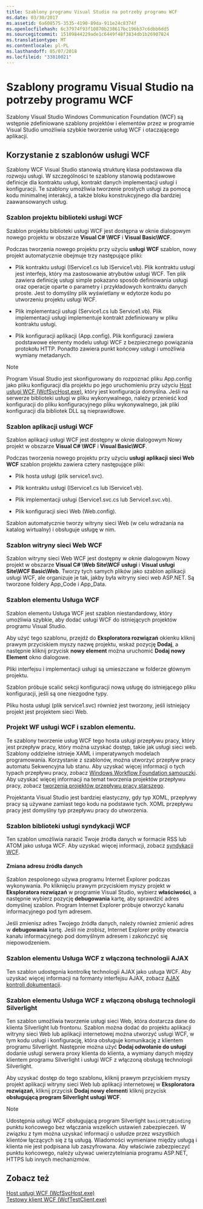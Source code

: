 ```yaml
---
title: Szablony programu Visual Studio na potrzeby programu WCF
ms.date: 03/30/2017
ms.assetid: 6a608575-3535-4190-89da-911e24c8374f
ms.openlocfilehash: 6c37974f93f10870b238617bc196b37c6dbb6dd5
ms.sourcegitcommit: 15109844229ade1c6449f48f3834db1b26907824
ms.translationtype: MT
ms.contentlocale: pl-PL
ms.lasthandoff: 05/07/2018
ms.locfileid: "33810021"
---
```

# <a name="wcf-visual-studio-templates"></a>Szablony programu Visual Studio na potrzeby programu WCF
Szablony Visual Studio Windows Communication Foundation (WCF) są wstępnie zdefiniowane szablony projektów i elementów przez w programie Visual Studio umożliwia szybkie tworzenie usług WCF i otaczającego aplikacji.  
  
## <a name="using-the-wcf-templates"></a>Korzystanie z szablonów usługi WCF  
 Szablony WCF Visual Studio stanowią strukturę klasa podstawowa dla rozwoju usługi. W szczególności te szablony stanowią podstawowe definicje dla kontraktu usługi, kontrakt danych implementacji usługi i konfiguracji. Te szablony umożliwia tworzenie prostych usługi za pomocą kodu minimalnej interakcji, a także bloku konstrukcyjnego dla bardziej zaawansowanych usług.  
  
### <a name="wcf-service-library-project-template"></a>Szablon projektu biblioteki usługi WCF  
 Szablon projektu biblioteki usługi WCF jest dostępna w oknie dialogowym nowego projektu w obszarze **Visual C# \WCF** i **Visual Basic\WCF**.  
  
 Podczas tworzenia nowego projektu przy użyciu **usługi WCF** szablon, nowy projekt automatycznie obejmuje trzy następujące pliki:  
  
-   Plik kontraktu usługi (IService1.cs lub IService1.vb). Plik kontraktu usługi jest interfejs, który ma zastosowanie atrybutów usługi WCF. Ten plik zawiera definicję usługi simple pokazano sposób definiowania usługi oraz operacje oparte o parametry i przykładowych kontraktu danych proste. Jest to domyślny plik wyświetlany w edytorze kodu po utworzeniu projektu usługi WCF.  
  
-   Plik implementacji usługi (Service1.cs lub Service1.vb). Plik implementacji usługi implementuje kontrakt zdefiniowany w pliku kontraktu usługi.  
  
-   Plik konfiguracji aplikacji (App.config). Plik konfiguracji zawiera podstawowe elementy modelu usługi WCF z bezpiecznego powiązania protokołu HTTP. Ponadto zawiera punkt końcowy usługi i umożliwia wymiany metadanych.  
  
> [!NOTE]
>  Program Visual Studio jest skonfigurowany do rozpoznać pliku App.config jako pliku konfiguracji dla projektu po jego uruchomieniu przy użyciu [Host usługi WCF (WcfSvcHost.exe)](../../../docs/framework/wcf/wcf-service-host-wcfsvchost-exe.md), który jest konfiguracja domyślna. Jeśli na serwerze biblioteki usługi w pliku wykonywalnego, należy przenieść kod konfiguracji do pliku konfiguracyjnego pliku wykonywalnego, jak pliki konfiguracji dla bibliotek DLL są nieprawidłowe.  
  
### <a name="wcf-service-application-template"></a>Szablon aplikacji usługi WCF  
 Szablon aplikacji usługi WCF jest dostępny w oknie dialogowym Nowy projekt w obszarze **Visual C# \WCF** i **Visual Basic\WCF**.  
  
 Podczas tworzenia nowego projektu przy użyciu **usługi aplikacji sieci Web WCF** szablon projektu zawiera cztery następujące pliki:  
  
-   Plik hosta usługi (plik service1.svc).  
  
-   Plik kontraktu usługi (IService1.cs lub IService1.vb).  
  
-   Plik implementacji usługi (Service1.svc.cs lub Service1.svc.vb).  
  
-   Plik konfiguracji sieci Web (Web.config).  
  
 Szablon automatycznie tworzy witryny sieci Web (w celu wdrażania na katalog wirtualny) i obsługuje usługę w nim.  
  
### <a name="wcf-web-site-template"></a>Szablon witryny sieci Web WCF  
 Szablon witryny sieci Web WCF jest dostępny w oknie dialogowym Nowy projekt w obszarze **Visual C# \Web Site\WCF usługi** i **Visual usługi Site\WCF Basic\Web**. Tworzy tych samych plików jako szablon aplikacji usługi WCF, ale organizuje je tak, jakby była witryny sieci web ASP.NET. Są tworzone foldery App_Code i App_Data.  
  
### <a name="wcf-service-item-template"></a>Szablon elementu Usługa WCF  
 Szablon elementu Usługa WCF jest szablon niestandardowy, który umożliwia szybkie, aby dodać usługi WCF do istniejących projektów programu Visual Studio.  
  
 Aby użyć tego szablonu, przejdź do **Eksploratora rozwiązań** okienku kliknij prawym przyciskiem myszy nazwę projektu, wskaż pozycję **Dodaj**, a następnie kliknij przycisk **nowy element** można uruchomić **Dodaj nowy Element** okno dialogowe.  
  
 Pliki interfejsu i implementacji usługi są umieszczane w folderze głównym projektu.  
  
 Szablon próbuje scalić sekcji konfiguracji nową usługę do istniejącego pliku konfiguracji, jeśli są one niezgodne typy.  
  
 Pliku hosta usługi (plik service1.svc) również jest tworzony, jeśli istniejący projekt jest projektem sieci Web.  
  
### <a name="wcf-wf-service-project-and-item-template"></a>Projekt WF usługi WCF i szablon elementu.  
 Te szablony tworzenie usług WCF tego hosta usługi przepływu pracy, który jest przepływ pracy, który można uzyskać dostęp, takie jak usługi sieci web. Szablony oddzielne istnieje XAML i imperatywnych modelach programowania. Korzystanie z szablonów, można utworzyć przepływ pracy automatu Sekwencyjna lub stanu. Aby uzyskać więcej informacji o tych typach przepływu pracy, zobacz [Windows Workflow Foundation samouczki](http://msdn.microsoft.com/library/e9705654-bd96-4b56-8d98-f1f118112d97). Aby uzyskać więcej informacji na temat tworzenia projektów przepływu pracy, zobacz [tworzenia projektów przepływu pracy starszego](/visualstudio/workflow-designer/creating-legacy-workflow-projects).  
  
 Projektanta Visual Studio jest bardziej elastyczny, gdy typ XOML, przepływy pracy są używane zamiast tego kodu na podstawie tych. XOML przepływu pracy jest domyślny typ przepływu pracy do utworzenia.  
  
### <a name="wcf-syndication-service-library-template"></a>Szablon biblioteki usługi syndykacji WCF  
 Ten szablon umożliwia narazić Twoje źródła danych w formacie RSS lub ATOM jako usługa WCF. Aby uzyskać więcej informacji, zobacz [syndykacji WCF](../../../docs/framework/wcf/feature-details/wcf-syndication.md).  
  
#### <a name="changing-the-address-of-the-feed"></a>Zmiana adresu źródła danych  
 Szablon zespolonego używa programu Internet Explorer podczas wykonywania. Po kliknięciu prawym przyciskiem myszy projekt w **Eksploratora rozwiązań** w programie Visual Studio, wybierz **właściwości**, a następnie wybierz pozycję **debugowania** kartę, aby sprawdzić adres domyślnej szablon. Program Internet Explorer próbuje otworzyć kanału informacyjnego pod tym adresem.  
  
 Jeśli zmienisz adres Twojego źródła danych, należy również zmienić adres w **debugowania** kartę. Jeśli nie zrobisz, Internet Explorer próby otwarcia kanału informacyjnego pod domyślnym adresem i zakończyć się niepowodzeniem.  
  
### <a name="ajax-enabled-wcf-service-item-template"></a>Szablon elementu Usługa WCF z włączoną technologii AJAX  
 Ten szablon udostępnia kontrolkę technologii AJAX jako usługa WCF. Aby uzyskać więcej informacji na formanty interfejsu AJAX, zobacz [AJAX kontroli dokumentacji](http://go.microsoft.com/fwlink/?LinkId=96717).  
  
### <a name="silverlight-enabled-wcf-service-item-template"></a>Szablon elementu Usługa WCF z włączoną obsługą technologii Silverlight  
 Ten szablon umożliwia tworzenie usługi sieci Web, która dostarcza dane do klienta Silverlight lub frontonu. Szablon można dodać do projektu aplikacji witryny sieci Web lub aplikacji internetowej można utworzyć usługi WCF, w tym kodu usługi i konfigurację, która obsługuje komunikację z klientem programu Silverlight. Następnie można użyć **Dodaj odwołanie do usługi** dodanie usługi serwera proxy klienta do klienta, a wymiany danych między klientem programu Silverlight i usługi WCF z włączoną obsługą technologii Silverlight.  
  
 Aby uzyskać dostęp do tego szablonu, kliknij prawym przyciskiem myszy projekt aplikacji witryny sieci Web lub aplikacji internetowej w **Eksploratora rozwiązań**, kliknij przycisk **Dodaj nowy element**i kliknij przycisk **obsługującą program Silverlight usługi WCF**.  
  
> [!NOTE]
>  Udostępnia usługi WCF obsługującą program Silverlight `basicHttpBinding` punktu końcowego bez włączania wszelkich ustawień zabezpieczeń. W związku z tym można uzyskać informacji o usłudze przez wszystkich klientów łączących się z tą usługą. Wiadomości wymieniane między usługą i klienta nie jest podpisana lub zaszyfrowana. Aby właściwie zabezpieczyć punktu końcowego, należy używać uwierzytelniania programu ASP.NET, HTTPS lub innych mechanizmów.  
  
## <a name="see-also"></a>Zobacz też  
 [Host usługi WCF (WcfSvcHost.exe)](../../../docs/framework/wcf/wcf-service-host-wcfsvchost-exe.md)  
 [Testowy klient WCF (WcfTestClient.exe)](../../../docs/framework/wcf/wcf-test-client-wcftestclient-exe.md)
